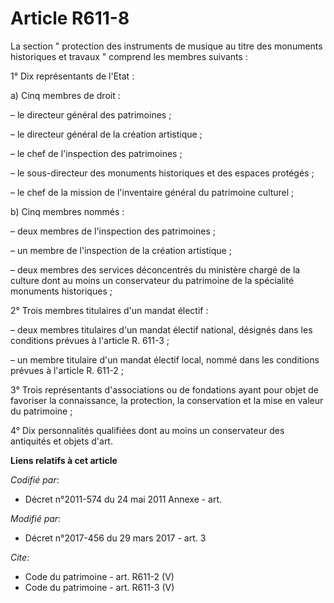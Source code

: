 # Article R611-8

La section " protection des instruments de musique au titre des monuments historiques et travaux " comprend les membres
suivants : 

1° Dix représentants de l'Etat : 

a) Cinq membres de droit : 

– le directeur général des patrimoines ; 

– le directeur général de la création artistique ; 

– le chef de l'inspection des patrimoines ; 

– le sous-directeur des monuments historiques et des espaces protégés ; 

– le chef de la mission de l'inventaire général du patrimoine culturel ; 

b) Cinq membres nommés : 

– deux membres de l'inspection des patrimoines ; 

– un membre de l'inspection de la création artistique ; 

– deux membres des services déconcentrés du ministère chargé de la culture dont au moins un conservateur du patrimoine de la
spécialité monuments historiques ; 

2° Trois membres titulaires d'un mandat électif : 

– deux membres titulaires d'un mandat électif national, désignés dans les conditions prévues à l'article R. 611-3 ; 

– un membre titulaire d'un mandat électif local, nommé dans les conditions prévues à l'article R. 611-2 ; 

3° Trois représentants d'associations ou de fondations ayant pour objet de favoriser la connaissance, la protection, la
conservation et la mise en valeur du patrimoine ; 

4° Dix personnalités qualifiées dont au moins un conservateur des antiquités et objets d'art.

**Liens relatifs à cet article**

_Codifié par_:

  - Décret n°2011-574 du 24 mai 2011 Annexe - art.

_Modifié par_:

  - Décret n°2017-456 du 29 mars 2017 - art. 3

_Cite_:

  - Code du patrimoine - art. R611-2 (V)
  - Code du patrimoine - art. R611-3 (V)
